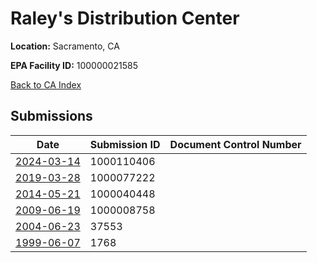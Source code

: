 # Raley's Distribution Center

**Location:** Sacramento, CA

**EPA Facility ID:** 100000021585

[Back to CA Index](../../index.md)

## Submissions

| Date | Submission ID | Document Control Number |
|------|--------------|-------------------------|
| [2024-03-14](submissions/1000110406.md) | 1000110406 |  |
| [2019-03-28](submissions/1000077222.md) | 1000077222 |  |
| [2014-05-21](submissions/1000040448.md) | 1000040448 |  |
| [2009-06-19](submissions/1000008758.md) | 1000008758 |  |
| [2004-06-23](submissions/37553.md) | 37553 |  |
| [1999-06-07](submissions/1768.md) | 1768 |  |
